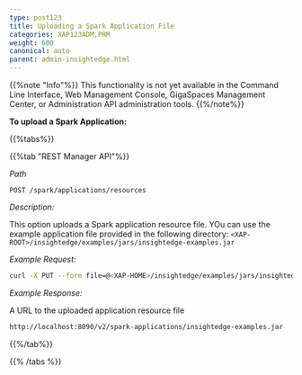 ```yaml
---
type: post123
title: Uploading a Spark Application File
categories: XAP123ADM,PRM
weight: 600
canonical: auto
parent: admin-insightedge.html
---
```

 
{{%note "Info"%}}
This functionality is not yet available in the Command Line Interface, Web Management Console, GigaSpaces Management Center, or Administration API administration tools.
{{%/note%}}  

**To upload a Spark Application:** 

 
{{%tabs%}}

<!--
{{%tab "Command Line Interface"%}}
N/A
{{%/tab%}}
-->

{{%tab "REST Manager API"%}}

*Path*

`POST /spark/applications/resources`

*Description:*

This option uploads a Spark application resource file. YOu can use the example application file provided in the following directory: `<XAP-ROOT>/insightedge/examples/jars/insightedge-examples.jar`

*Example Request:*

```bash
curl -X PUT --form file=@<XAP-HOME>/insightedge/examples/jars/insightedge-examples.jar http://localhost:8090/v2/spark/applications/resources
```
 
*Example Response:*

A URL to the uploaded application resource file

```bash
http://localhost:8090/v2/spark-applications/insightedge-examples.jar
```

{{%/tab%}}

{{% /tabs %}}
